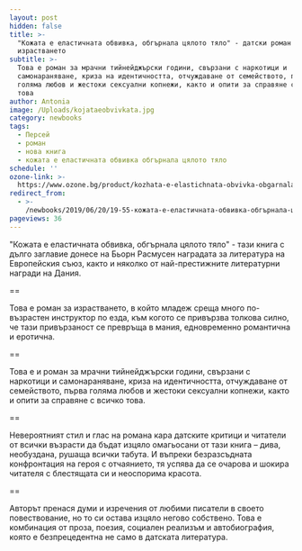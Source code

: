 ```yaml
---
layout: post
hidden: false
title: >-
  "Кожата е еластичната обвивка, oбгърнала цялото тяло" - датски роман за
  израстването
subtitle: >-
  Това е роман за мрачни тийнейджърски години, свързани с наркотици и
  самонараняване, криза на идентичността, отчуждаване от семейството, първа
  голяма любов и жестоки сексуални копнежи, както и опити за справяне с всичко
  това
author: Antonia
image: /Uploads/kojataeobvivkata.jpg
category: newbooks
tags:
  - Персей
  - роман
  - нова книга
  - кожата е еластичната обвивка обгърнала цялото тяло
schedule: ''
ozone-link: >-
  https://www.ozone.bg/product/kozhata-e-elastichnata-obvivka-obgarnala-tsyaloto-tyalo/
redirect_from:
  - >-
    /newbooks/2019/06/20/19-55-кожата-е-еластичната-обвивка-oбгърнала-цялото-тяло-датски-роман-за-израстването
pageviews: 36
---
```

"Кожата е еластичната обвивка, oбгърнала цялото тяло" - тази книга с дълго заглавие донесе на Бьорн Расмусен наградата за литература на Европейския съюз, както и няколко от най-престижните литературни награди на Дания.

\==

Това е роман за израстването, в който младеж среща много по-възрастен инструктор по езда, към когото се привързва толкова силно, че тази привързаност се превръща в мания, едновременно романтична и еротична. 

\==

Това е и роман за мрачни тийнейджърски години, свързани с наркотици и самонараняване, криза на идентичността, отчуждаване от семейството, първа голяма любов и жестоки сексуални копнежи, както и опити за справяне с всичко това.

\==

Невероятният стил и глас на романа кара датските критици и читатели от всички възрасти да бъдат изцяло омагьосани от тази книга – дива, необуздана, рушаща всички табута. И въпреки безразсъдната конфронтация на героя с отчаянието, тя успява да се очарова и шокира читателя с блестящата си и неоспорима красота. 

\==

Авторът пренася думи и изречения от любими писатели в своето повествование, но то си остава изцяло негово собствено. Това е комбинация от проза, поезия, социален реализъм и автобиография, която е безпрецедентна не само в датската литература.
